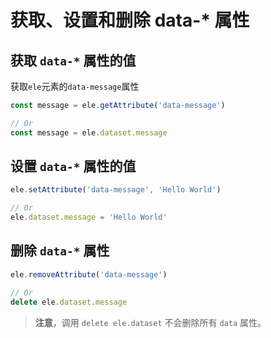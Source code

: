# 获取、设置和删除 data-* 属性

## 获取 `data-*` 属性的值

获取`ele`元素的`data-message`属性

```js
const message = ele.getAttribute('data-message')

// Or
const message = ele.dataset.message
```

## 设置 `data-*` 属性的值

```js
ele.setAttribute('data-message', 'Hello World')

// Or
ele.dataset.message = 'Hello World'
```

## 删除 `data-*` 属性

```js
ele.removeAttribute('data-message')

// Or
delete ele.dataset.message
```

> **注意**，调用 `delete ele.dataset` 不会删除所有 `data` 属性。
